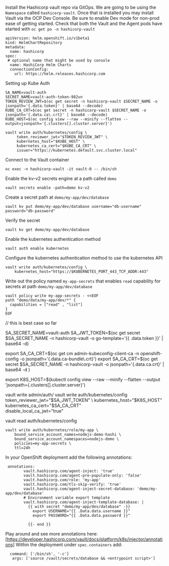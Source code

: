 Install the Hashicorp vault repo via GitOps. We are going to be using the `Namespace` called `hashicorp-vault`. Once that is installed you may install Vault via the OCP Dev Console. Be sure to enable Dev mode for non-prod ease of getting started.  Check that both the Vault and the Agent pods have started with `oc get po -n hashicorp-vault` 


```
apiVersion: helm.openshift.io/v1beta1
kind: HelmChartRepository
metadata:
  name: hashicorp
spec:
 # optional name that might be used by console
  name: HashiCorp Helm Charts
  connectionConfig:
    url: https://helm.releases.hashicorp.com
```


Setting up Kube Auth 
```
SA_NAME=vault-auth 
SECRET_NAME=vault-auth-token-982vn 
TOKEN_REVIEW_JWT=$(oc get secret -n hashicorp-vault $SECRET_NAME -o jsonpath='{.data.token}' | base64 --decode)
KUBE_CA_CRT=$(oc get secret -n hashicorp-vault $SECRET_NAME -o jsonpath='{.data.ca\.crt}' | base64 --decode)
KUBE_HOST=$(oc config view --raw --minify --flatten --output=jsonpath='{.clusters[].cluster.server}')

vault write auth/kubernetes/config \
     token_reviewer_jwt="$TOKEN_REVIEW_JWT" \
     kubernetes_host="$KUBE_HOST" \
     kubernetes_ca_cert="$KUBE_CA_CRT" \
     issuer="https://kubernetes.default.svc.cluster.local"
```

Connect to the Vault container

```
oc exec -n hashicorp-vault -it vault-0 -- /bin/sh
```
Enable the kv-v2 secrets engine at a path called `demo` 
```
vault secrets enable -path=demo kv-v2
```
Create a secret path at `demo/my-app/dev/database` 

```
vault kv put demo/my-app/dev/database username="db-username" password="db-password"
```
Verify the secret
```
vault kv get demo/my-app/dev/database
```
Enable the kubernetes authentication method
```
vault auth enable kubernetes
```
Configure the kubernetes authentication method to use the kubernetes API 
```
vault write auth/kubernetes/config \
    kubernetes_host="https://$KUBERNETES_PORT_443_TCP_ADDR:443"

```
Write out the policy named `my-app-secrets` that enables `read` capability for secrets at path `demo/my-app/dev/database`
```
vault policy write my-app-secrets - <<EOF
path "demo/data/my-app/dev/*" {
  capabilities = ["read" , "list"]
}
EOF
```
// this is best case so far 


SA_SECRET_NAME=vault-auth
SA_JWT_TOKEN=$(oc get secret $SA_SECRET_NAME -n hashicorp-vault -o go-template='{{ .data.token }}' | base64 -d) 

export SA_CA_CRT=$(oc get cm admin-kubeconfig-client-ca -n openshift-config -o jsonpath='{.data.ca-bundle\.crt}')
export SA_CA_CRT=$(oc get  secret $SA_SECRET_NAME -n hashicorp-vault -o jsonpath='{.data.ca\.crt}' | base64 -d )


export K8S_HOST=$(kubectl config view --raw --minify --flatten --output 'jsonpath={.clusters[].cluster.server}')

vault write admin/auth/
vault write auth/kubernetes/config \
     token_reviewer_jwt="$SA_JWT_TOKEN" \
     kubernetes_host="$K8S_HOST" \
     kubernetes_ca_cert="$SA_CA_CRT" \
     disable_local_ca_jwt="true"

vault read auth/kubernetes/config


```
vault write auth/kubernetes/role/my-app \
    bound_service_account_names=nodejs-demo-hashi \
    bound_service_account_namespaces=nodejs-demo \
    policies=my-app-secrets \
    ttl=24h
```

In your OpenShift deployment add the following annotations: 
```
 annotations:
        vault.hashicorp.com/agent-inject: 'true'
        vault.hashicorp.com/agent-pre-populate-only: 'false'
        vault.hashicorp.com/role: 'my-app'
        vault.hashicorp.com/tls-skip-verify: 'true'
        vault.hashicorp.com/agent-inject-secret-database: 'demo/my-app/dev/database'
        # Environment variable export template
        vault.hashicorp.com/agent-inject-template-database: |
          {{ with secret "demo/my-app/dev/database" -}}
            export USERNAME="{{ .Data.data.username }}"
            export PASSWORD="{{ .Data.data.password }}"

          {{- end }}

```
Play around and see more annotations here: [https://developer.hashicorp.com/vault/docs/platform/k8s/injector/annotations]
Within the deployment under `spec.containers` add: 
```
  command: ['/bin/sh', '-c']
   args: ['source /vault/secrets/database && <entrypoint script>']
```